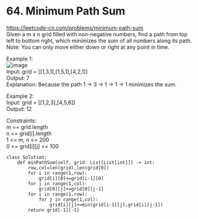 # 64. Minimum Path Sum
https://leetcode-cn.com/problems/minimum-path-sum  
Given a m x n grid filled with non-negative numbers, find a path from top left to bottom right, which minimizes the sum of all numbers along its path.  
Note: You can only move either down or right at any point in time.  

Example 1:    
![image](https://user-images.githubusercontent.com/60777462/153979384-12d12f51-bacc-45eb-bfad-fc6735f93008.png)  
Input: grid = [[1,3,1],[1,5,1],[4,2,1]]  
Output: 7  
Explanation: Because the path 1 → 3 → 1 → 1 → 1 minimizes the sum.  

Example 2:  
Input: grid = [[1,2,3],[4,5,6]]  
Output: 12  

Constraints:  
m == grid.length  
n == grid[i].length  
1 <= m, n <= 200  
0 <= grid[i][j] <= 100  

``` python3
class Solution:
    def minPathSum(self, grid: List[List[int]]) -> int:
        row,col=len(grid),len(grid[0])
        for i in range(1,row):
            grid[i][0]+=grid[i-1][0]
        for j in range(1,col):
            grid[0][j]+=grid[0][j-1]
        for i in range(1,row):
            for j in range(1,col):
                grid[i][j]+=min(grid[i-1][j],grid[i][j-1])
        return grid[-1][-1]
```
